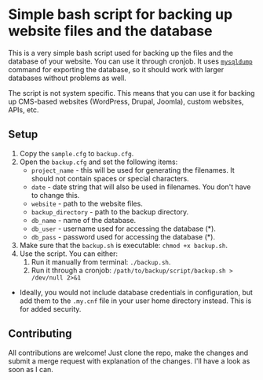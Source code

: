 # Simple bash script for backing up website files and the database

This is a very simple bash script used for backing up the files and the database of your website. You can use it through cronjob. It uses [`mysqldump`](https://dev.mysql.com/doc/refman/5.5/en/mysqldump.html) command for exporting the database, so it should work with larger databases without problems as well.

The script is not system specific. This means that you can use it for backing up CMS-based websites (WordPress, Drupal, Joomla), custom websites, APIs, etc.

## Setup

1. Copy the `sample.cfg` to `backup.cfg`.
2. Open the `backup.cfg` and set the following items:
    - `project_name` - this will be used for generating the filenames. It should not contain spaces or special characters.
    - `date` - date string that will also be used in filenames. You don't have to change this.
    - `website` - path to the website files.
    - `backup_directory` - path to the backup directory.
    - `db_name` - name of the database.
    - `db_user` - username used for accessing the database (*).
    - `db_pass` - password used for accessing the database (*).
3. Make sure that the `backup.sh` is executable: `chmod +x backup.sh`.
4. Use the script. You can either:
    1. Run it manually from terminal: `./backup.sh`.
    2. Run it through a cronjob: `/path/to/backup/script/backup.sh > /dev/null 2>&1`

* Ideally, you would not include database credentials in configuration, but add them to the `.my.cnf` file in your user home directory instead. This is for added security.

## Contributing

All contributions are welcome! Just clone the repo, make the changes and submit a merge request with explanation of the changes. I'll have a look as soon as I can.
